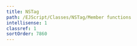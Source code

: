 ```yaml
---
title: NSTag
path: /EJScript/Classes/NSTag/Member functions
intellisense: 1
classref: 1
sortOrder: 7860
---
```





